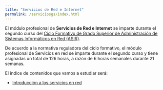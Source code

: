 ```yaml
---
title: "Servicios de Red e Internet"
permalink: /serviciosgs/index.html
---
```


El módulo profesional de **Servicios de Red e Internet** se imparte durante el segundo curso del [Ciclo Formativo de Grado Superior de Administración de Sistemas Informáticos en Red (ASIR)](http://www.aapri.es/curriculo/fp/asir).

De acuerdo a la normativa reguladora del ciclo formativo, el módulo profesional de Servicios en red se imparte durante el segundo curso y tiene asignadas un total de 126 horas, a razón de 6 horas semanales durante 21 semanas.

El índice de contenidos que vamos a estudiar será:

* [Introducción a los servicios en red](u01)
<!--
* [Servidor DHCP](u02)
* Servidor Web
* Servidor DNS
* Servidor FTP
* Gestión de peticiones y rendimiento en servidores Web
* Servidor de correo electrónico
* Servidor proxy/cache Squid
* Proxy inverso y Balanceador de carga
* Prácticas
-->



